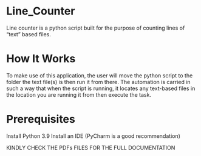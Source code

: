 # Line_Counter
Line counter is a python script built for the purpose of counting lines of “text” based files.

# How It Works
To make use of this application, the user will move the python script to the folder the text file(s) is then run it from there.
The automation is carried in such a way that when the script is running, it locates any text-based files in the location you are running it from then execute the task.

# Prerequisites
Install Python 3.9
Install an IDE (PyCharm is a good recommendation)

KINDLY CHECK THE PDFs FILES FOR THE FULL DOCUMENTATION
